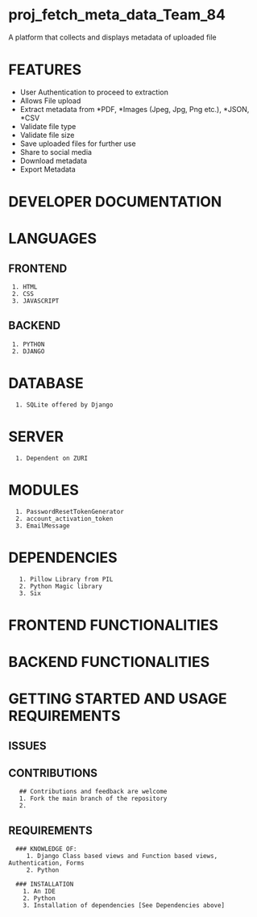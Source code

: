 # proj_fetch_meta_data_Team_84
A platform that collects and displays metadata of uploaded file

# FEATURES
  - User Authentication to proceed to extraction
  - Allows File upload
  - Extract metadata from *PDF, *Images (Jpeg, Jpg, Png etc.), *JSON, *CSV
  - Validate file type
  - Validate file size
  - Save uploaded files for further use
  - Share to social media
  - Download metadata
  - Export Metadata

# DEVELOPER DOCUMENTATION
# LANGUAGES
  ## FRONTEND
     1. HTML
     2. CSS
     3. JAVASCRIPT
  ## BACKEND
     1. PYTHON
     2. DJANGO
# DATABASE
      1. SQLite offered by Django
# SERVER
      1. Dependent on ZURI
# MODULES
      1. PasswordResetTokenGenerator
      2. account_activation_token
      3. EmailMessage
# DEPENDENCIES
       1. Pillow Library from PIL
       2. Python Magic library
       3. Six
# FRONTEND FUNCTIONALITIES
# BACKEND FUNCTIONALITIES
# GETTING STARTED AND USAGE REQUIREMENTS
  ## ISSUES
    
  ## CONTRIBUTIONS
       ## Contributions and feedback are welcome
       1. Fork the main branch of the repository
       2. 
  ## REQUIREMENTS
      ### KNOWLEDGE OF:
         1. Django Class based views and Function based views, Authentication, Forms
         2. Python
         
      ### INSTALLATION
        1. An IDE
        2. Python
        3. Installation of dependencies [See Dependencies above]
        
         
